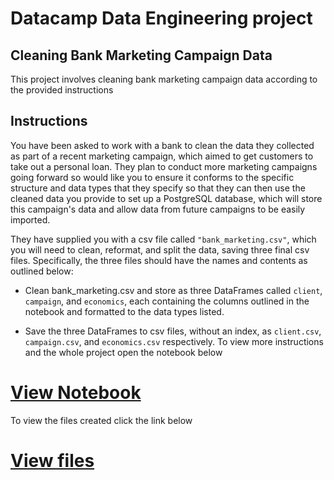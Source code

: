 # Datacamp Data Engineering project 
## Cleaning Bank Marketing Campaign Data
This project involves cleaning bank marketing campaign data according to the provided instructions 
## Instructions

You have been asked to work with a bank to clean the data they collected as part of a recent marketing campaign, which aimed to get customers to take out a personal loan. They plan to conduct more marketing campaigns going forward so would like you to ensure it conforms to the specific structure and data types that they specify so that they can then use the cleaned data you provide to set up a PostgreSQL database, which will store this campaign's data and allow data from future campaigns to be easily imported.

They have supplied you with a csv file called `"bank_marketing.csv"`, which you will need to clean, reformat, and split the data, saving three final csv files. Specifically, the three files should have the names and contents as outlined below:

+ Clean bank_marketing.csv and store as three DataFrames called `client`, `campaign`, and `economics`, each containing the columns outlined in the notebook and formatted to the data types listed.

+ Save the three DataFrames to csv files, without an index, as `client.csv`, `campaign.csv`, and `economics.csv` respectively.
To view more instructions  and the whole project open the notebook below 
# [View Notebook](https://github.com/WAKIOM/Cleaning-Marketing-Campaign-Data/blob/main/Bank-Marketing-Data-Cleaning-Project/notebook.ipynb)

To view the files created click the link below
# [View files](https://github.com/WAKIOM/Cleaning-Marketing-Campaign-Data/tree/main/Bank-Marketing-Data-Cleaning-Project)
